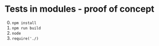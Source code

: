 # Tests in modules - proof of concept

0. `npm install`
1. `npm run build`
2. `node`
3. `require('./)`
